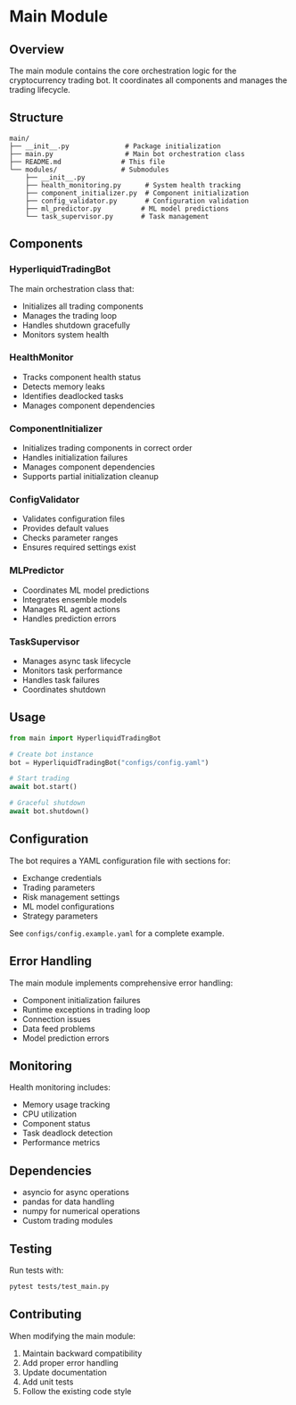 # Main Module

## Overview
The main module contains the core orchestration logic for the cryptocurrency trading bot. It coordinates all components and manages the trading lifecycle.

## Structure
```
main/
├── __init__.py              # Package initialization
├── main.py                  # Main bot orchestration class
├── README.md               # This file
└── modules/                # Submodules
    ├── __init__.py
    ├── health_monitoring.py      # System health tracking
    ├── component_initializer.py  # Component initialization
    ├── config_validator.py       # Configuration validation
    ├── ml_predictor.py          # ML model predictions
    └── task_supervisor.py       # Task management
```

## Components

### HyperliquidTradingBot
The main orchestration class that:
- Initializes all trading components
- Manages the trading loop
- Handles shutdown gracefully
- Monitors system health

### HealthMonitor
- Tracks component health status
- Detects memory leaks
- Identifies deadlocked tasks
- Manages component dependencies

### ComponentInitializer
- Initializes trading components in correct order
- Handles initialization failures
- Manages component dependencies
- Supports partial initialization cleanup

### ConfigValidator
- Validates configuration files
- Provides default values
- Checks parameter ranges
- Ensures required settings exist

### MLPredictor
- Coordinates ML model predictions
- Integrates ensemble models
- Manages RL agent actions
- Handles prediction errors

### TaskSupervisor
- Manages async task lifecycle
- Monitors task performance
- Handles task failures
- Coordinates shutdown

## Usage

```python
from main import HyperliquidTradingBot

# Create bot instance
bot = HyperliquidTradingBot("configs/config.yaml")

# Start trading
await bot.start()

# Graceful shutdown
await bot.shutdown()
```

## Configuration

The bot requires a YAML configuration file with sections for:
- Exchange credentials
- Trading parameters
- Risk management settings
- ML model configurations
- Strategy parameters

See `configs/config.example.yaml` for a complete example.

## Error Handling

The main module implements comprehensive error handling:
- Component initialization failures
- Runtime exceptions in trading loop
- Connection issues
- Data feed problems
- Model prediction errors

## Monitoring

Health monitoring includes:
- Memory usage tracking
- CPU utilization
- Component status
- Task deadlock detection
- Performance metrics

## Dependencies

- asyncio for async operations
- pandas for data handling
- numpy for numerical operations
- Custom trading modules

## Testing

Run tests with:
```bash
pytest tests/test_main.py
```

## Contributing

When modifying the main module:
1. Maintain backward compatibility
2. Add proper error handling
3. Update documentation
4. Add unit tests
5. Follow the existing code style
